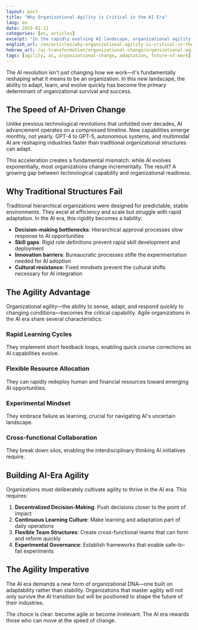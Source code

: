 ```yaml
---
layout: post
title: "Why Organizational Agility is Critical in the AI Era"
lang: en
date: 2025-01-12
categories: [en, articles]
excerpt: "In the rapidly evolving AI landscape, organizational agility isn't just an advantage—it's a survival necessity. This article explores why traditional organizational structures fail in the AI era and how agility becomes the key differentiator."
english_url: /en/articles/why-organizational-agility-is-critical-in-the-ai-era/
hebrew_url: /ai-transformation/organizational-change/organizational-agility-ai-era-he/
tags: [agility, ai, organizational-change, adaptation, future-of-work]
---
```


The AI revolution isn't just changing how we work—it's fundamentally reshaping what it means to be an organization. In this new landscape, the ability to adapt, learn, and evolve quickly has become the primary determinant of organizational survival and success.

## The Speed of AI-Driven Change

Unlike previous technological revolutions that unfolded over decades, AI advancement operates on a compressed timeline. New capabilities emerge monthly, not yearly. GPT-4 to GPT-5, autonomous systems, and multimodal AI are reshaping industries faster than traditional organizational structures can adapt.

This acceleration creates a fundamental mismatch: while AI evolves exponentially, most organizations change incrementally. The result? A growing gap between technological capability and organizational readiness.

## Why Traditional Structures Fail

Traditional hierarchical organizations were designed for predictable, stable environments. They excel at efficiency and scale but struggle with rapid adaptation. In the AI era, this rigidity becomes a liability:

- **Decision-making bottlenecks**: Hierarchical approval processes slow response to AI opportunities
- **Skill gaps**: Rigid role definitions prevent rapid skill development and deployment
- **Innovation barriers**: Bureaucratic processes stifle the experimentation needed for AI adoption
- **Cultural resistance**: Fixed mindsets prevent the cultural shifts necessary for AI integration

## The Agility Advantage

Organizational agility—the ability to sense, adapt, and respond quickly to changing conditions—becomes the critical capability. Agile organizations in the AI era share several characteristics:

### Rapid Learning Cycles
They implement short feedback loops, enabling quick course corrections as AI capabilities evolve.

### Flexible Resource Allocation
They can rapidly redeploy human and financial resources toward emerging AI opportunities.

### Experimental Mindset
They embrace failure as learning, crucial for navigating AI's uncertain landscape.

### Cross-functional Collaboration
They break down silos, enabling the interdisciplinary thinking AI initiatives require.

## Building AI-Era Agility

Organizations must deliberately cultivate agility to thrive in the AI era. This requires:

1. **Decentralized Decision-Making**: Push decisions closer to the point of impact
2. **Continuous Learning Culture**: Make learning and adaptation part of daily operations
3. **Flexible Team Structures**: Create cross-functional teams that can form and reform quickly
4. **Experimental Governance**: Establish frameworks that enable safe-to-fail experiments

## The Agility Imperative

The AI era demands a new form of organizational DNA—one built on adaptability rather than stability. Organizations that master agility will not only survive the AI transition but will be positioned to shape the future of their industries.

The choice is clear: become agile or become irrelevant. The AI era rewards those who can move at the speed of change.